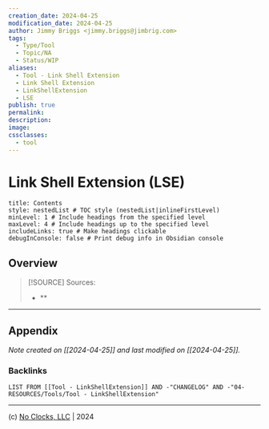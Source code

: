 ```yaml
---
creation_date: 2024-04-25
modification_date: 2024-04-25
author: Jimmy Briggs <jimmy.briggs@jimbrig.com>
tags:
  - Type/Tool
  - Topic/NA
  - Status/WIP
aliases:
  - Tool - Link Shell Extension
  - Link Shell Extension
  - LinkShellExtension
  - LSE
publish: true
permalink:
description:
image:
cssclasses:
  - tool
---
```



# Link Shell Extension (LSE)

```table-of-contents
title: Contents 
style: nestedList # TOC style (nestedList|inlineFirstLevel)
minLevel: 1 # Include headings from the specified level
maxLevel: 4 # Include headings up to the specified level
includeLinks: true # Make headings clickable
debugInConsole: false # Print debug info in Obsidian console
```

## Overview

> [!SOURCE] Sources:
> - **

***

## Appendix

*Note created on [[2024-04-25]] and last modified on [[2024-04-25]].*

### Backlinks

```dataview
LIST FROM [[Tool - LinkShellExtension]] AND -"CHANGELOG" AND -"04-RESOURCES/Tools/Tool - LinkShellExtension"
```

***

(c) [No Clocks, LLC](https://github.com/noclocks) | 2024